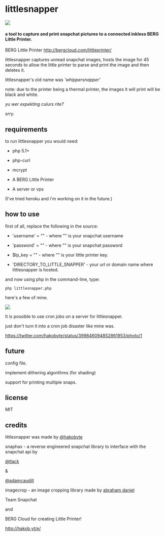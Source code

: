 # littlesnapper

![](https://github-camo.global.ssl.fastly.net/4d0742ffd11e2a077adb62839c1bc283a4fa60fb/687474703a2f2f7331332e706f7374696d672e6f72672f647a79666e346666622f494d475f303036322e6a7067)


#### a tool to capture and print snapchat pictures to a connected inkless BERG Little Printer.

BERG Little Printer
<http://bergcloud.com/littleprinter/>

littlesnapper captures unread snapchat images, hosts the image for 45 seconds to allow the little printer to parse and print the image and then deletes it.  

littlesnapper's old name was *'whippersnapper'* 

note: due to the printer being a thermal printer, the images it will print will be black and white.

_yu wer expekting culurs rite?_

_srry._

## requirements

to run littlesnapper you would need:

-   php 5.1+

-   php-curl

-   mcrypt

-   A BERG Little Printer

-   A server or vps

(I've tried heroku and i'm working on it in the future.)

## how to use

first of all, replace the following in the source:

-   'username' = "" - where "" is your snapchat username

-   'password' = "" - where "" is your snapchat password

-   \$lp\_key = "" - where "" is your little printer key.

-   'DIRECTORY\_TO\_LITTLE\_SNAPPER' - your url or domain name where littlesnapper is hosted.

and now using php in the command-line, type:

    php littlesnapper.php
    
here's a few of mine.

![](http://s16.postimg.org/turdte4d1/IMG_0063.jpg)

It is possible to use cron jobs on a server for littlesnapper.

just don't turn it into a cron job disaster like mine was.

<https://twitter.com/hakobyte/status/399846094852861953/photo/1>

## future

config file.

implement dithering algorithms (for shading)

support for printing multiple snaps.

## license

MIT

## credits

littlesnapper was made by [@hakobyte][@hakobyte]

snaphax - a reverse engineered snapchat library to interface with the snapchat api by

[@tlack][@tlack]

&

[@adamcaudill][@adamcaudill]

imagecrop - an image cropping library made by [abraham daniel][@abrahamdaniel]


Team Snapchat

and

BERG Cloud for creating Little Printer!

http://hakob.yt/e/

  [@hakobyte]: https://twitter.com/hakobyte
  [@tlack]: https://twitter.com/tlack
  [@adamcaudill]: https://twitter.com/adamcaudill
  [@abrahamdaniel]:https://github.com/abrahamdaniel/imageCrop
